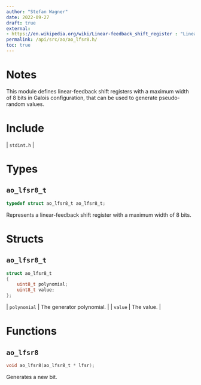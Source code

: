 ```yaml
---
author: "Stefan Wagner"
date: 2022-09-27
draft: true
external:
- https://en.wikipedia.org/wiki/Linear-feedback_shift_register : "Linear-feedback shift register"
permalink: /api/src/ao/ao_lfsr8.h/
toc: true
---
```


# Notes

This module defines linear-feedback shift registers with a maximum width of 8 bits in Galois configuration, that can be used to generate pseudo-random values.

# Include

| `stdint.h` |

# Types

## `ao_lfsr8_t`

```c
typedef struct ao_lfsr8_t ao_lfsr8_t;
```

Represents a linear-feedback shift register with a maximum width of 8 bits.

# Structs

## `ao_lfsr8_t`

```c
struct ao_lfsr8_t
{
    uint8_t polynomial;
    uint8_t value;
};
```

| `polynomial` | The generator polynomial. |
| `value` | The value. |

# Functions

## `ao_lfsr8`

```c
void ao_lfsr8(ao_lfsr8_t * lfsr);
```

Generates a new bit.
